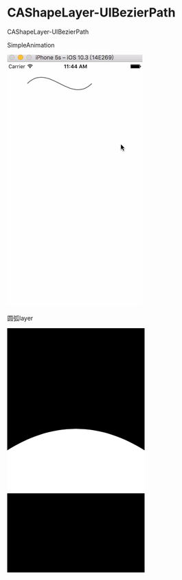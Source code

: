 # CAShapeLayer-UIBezierPath
CAShapeLayer-UIBezierPath

SimpleAnimation

![SimpleAnimation](https://github.com/vincent-cihan/CAShapeLayer-UIBezierPath/blob/master/SimpleAnimation/%E8%B4%9D%E5%A1%9E%E5%B0%94%E6%9B%B2%E7%BA%BF%2BCAShapeLayer%E5%8A%A8%E7%94%BB.gif)

圆弧layer

![圆弧layer](https://github.com/vincent-cihan/CAShapeLayer-UIBezierPath/blob/master/filmLayer/Simulator%20Screen%20Shot%202017%E5%B9%B44%E6%9C%8825%E6%97%A5%20%E4%B8%8B%E5%8D%881.40.23.png)
